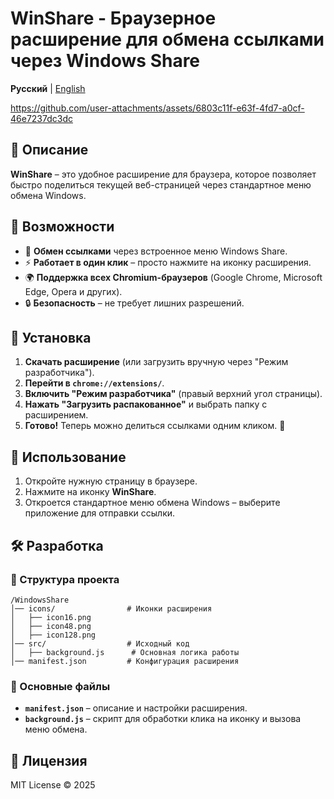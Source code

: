 # WinShare - Браузерное расширение для обмена ссылками через Windows Share
**Русский** | [English](README.md)    

https://github.com/user-attachments/assets/6803c11f-e63f-4fd7-a0cf-46e7237dc3dc

## 📌 Описание
**WinShare** – это удобное расширение для браузера, которое позволяет быстро поделиться текущей веб-страницей через стандартное меню обмена Windows.

## 🚀 Возможности
- 📎 **Обмен ссылками** через встроенное меню Windows Share.
- ⚡ **Работает в один клик** – просто нажмите на иконку расширения.
- 🌍 **Поддержка всех Chromium-браузеров** (Google Chrome, Microsoft Edge, Opera и других).
- 🔒 **Безопасность** – не требует лишних разрешений.

## 🔧 Установка
1. **Скачать расширение** (или загрузить вручную через "Режим разработчика").
2. **Перейти в `chrome://extensions/`**.
3. **Включить "Режим разработчика"** (правый верхний угол страницы).
4. **Нажать "Загрузить распакованное"** и выбрать папку с расширением.
5. **Готово!** Теперь можно делиться ссылками одним кликом. 🎉

## 🎯 Использование
1. Откройте нужную страницу в браузере.
2. Нажмите на иконку **WinShare**.
3. Откроется стандартное меню обмена Windows – выберите приложение для отправки ссылки.

## 🛠 Разработка
### 📂 Структура проекта
```
/WindowsShare
│── icons/                # Иконки расширения
│   ├── icon16.png
│   ├── icon48.png
│   ├── icon128.png
│── src/                  # Исходный код
│   ├── background.js      # Основная логика работы
│── manifest.json         # Конфигурация расширения
```
### 🔑 Основные файлы
- **`manifest.json`** – описание и настройки расширения.
- **`background.js`** – скрипт для обработки клика на иконку и вызова меню обмена.

## 📝 Лицензия
MIT License © 2025
